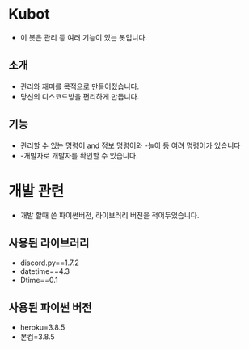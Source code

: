# Kubot
+ 이 봇은 관리 등 여러 기능이 있는 봇입니다.

## 소개
+ 관리와 재미를 목적으로 만들어졌습니다.
+ 당신의 디스코드방을 편리하게 만듭니다.

## 기능
+ 관리할 수 있는 명령어 and 정보 명령어와 -놀이 등 여려 명령어가 있습니다
+ -개발자로 개발자를 확인할 수 있습니다.

# 개발 관련
+ 개발 할때 쓴 파이썬버전, 라이브러리 버전을 적어두었습니다.

## 사용된 라이브러리
+ discord.py==1.7.2
+ datetime==4.3
+ Dtime==0.1

## 사용된 파이썬 버전
+ heroku=3.8.5
+ 본컴=3.8.5
